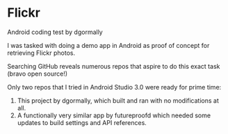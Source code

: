 # Flickr
Android coding test by dgormally

I was tasked with doing a demo app in Android as proof of concept for retrieving Flickr photos.

Searching GitHub reveals numerous repos that aspire to do this exact task (bravo open source!)

Only two repos that I tried in Android Studio 3.0 were ready for prime time:

1. This project by dgormally, which built and ran with no modifications at all.
2. A functionally very similar app by futureproofd which needed some updates to build settings and API references.
